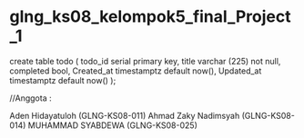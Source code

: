 # glng_ks08_kelompok5_final_Project_1

create table todo (
todo_id serial primary key,
title varchar (225) not null,
completed bool,
Created_at timestamptz default now(),
Updated_at timestamptz default now()
);

//Anggota :

Aden Hidayatuloh (GLNG-KS08-011)
Ahmad Zaky Nadimsyah (GLNG-KS08-014)
MUHAMMAD SYABDEWA (GLNG-KS08-025)
